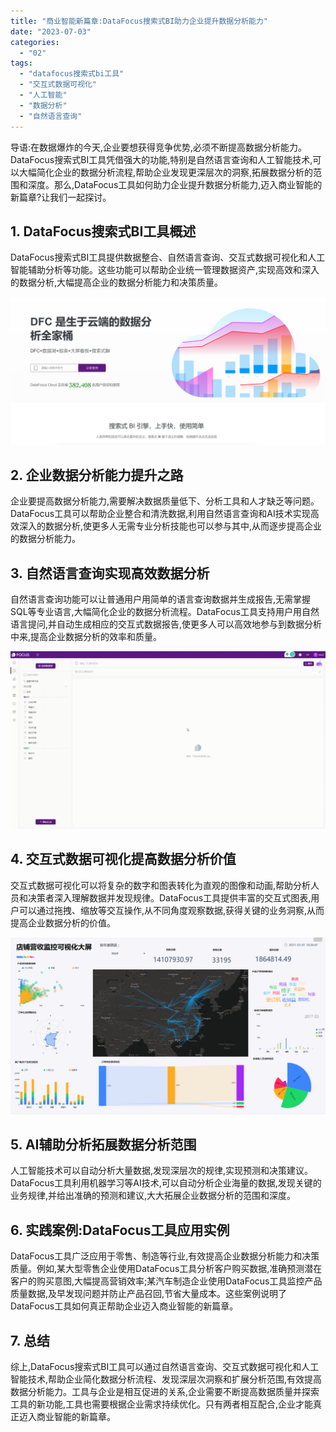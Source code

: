 ```yaml
---
title: "商业智能新篇章:DataFocus搜索式BI助力企业提升数据分析能力"
date: "2023-07-03"
categories: 
  - "02"
tags: 
  - "datafocus搜索式bi工具"
  - "交互式数据可视化"
  - "人工智能"
  - "数据分析"
  - "自然语言查询"
---
```


导语:在数据爆炸的今天,企业要想获得竞争优势,必须不断提高数据分析能力。DataFocus搜索式BI工具凭借强大的功能,特别是自然语言查询和人工智能技术,可以大幅简化企业的数据分析流程,帮助企业发现更深层次的洞察,拓展数据分析的范围和深度。那么,DataFocus工具如何助力企业提升数据分析能力,迈入商业智能的新篇章?让我们一起探讨。

## 1\. DataFocus搜索式BI工具概述

DataFocus搜索式BI工具提供数据整合、自然语言查询、交互式数据可视化和人工智能辅助分析等功能。这些功能可以帮助企业统一管理数据资产,实现高效和深入的数据分析,大幅提高企业的数据分析能力和决策质量。

![](images/1686616238-%E5%BE%AE%E4%BF%A1%E6%88%AA%E5%9B%BE_20230512142316.png)

## 2\. 企业数据分析能力提升之路

企业要提高数据分析能力,需要解决数据质量低下、分析工具和人才缺乏等问题。DataFocus工具可以帮助企业整合和清洗数据,利用自然语言查询和AI技术实现高效深入的数据分析,使更多人无需专业分析技能也可以参与其中,从而逐步提高企业的数据分析能力。

## 3\. 自然语言查询实现高效数据分析

自然语言查询功能可以让普通用户用简单的语言查询数据并生成报告,无需掌握SQL等专业语言,大幅简化企业的数据分析流程。DataFocus工具支持用户用自然语言提问,并自动生成相应的交互式数据报告,使更多人可以高效地参与到数据分析中来,提高企业数据分析的效率和质量。

![](images/1684825811-GIF%E5%9B%BE2-14-%E5%B0%8F%E6%85%A7-%E5%8C%BB%E7%96%97.gif)

## 4\. 交互式数据可视化提高数据分析价值

交互式数据可视化可以将复杂的数字和图表转化为直观的图像和动画,帮助分析人员和决策者深入理解数据并发现规律。DataFocus工具提供丰富的交互式图表,用户可以通过拖拽、缩放等交互操作,从不同角度观察数据,获得关键的业务洞察,从而提高企业数据分析的价值。

![](images/1687251778-%E5%BA%97%E9%93%BA%E8%90%A5%E6%94%B6%E7%9B%91%E6%8E%A7%E5%8F%AF%E8%A7%86%E5%8C%96.png)

## 5\. AI辅助分析拓展数据分析范围

人工智能技术可以自动分析大量数据,发现深层次的规律,实现预测和决策建议。DataFocus工具利用机器学习等AI技术,可以自动分析企业海量的数据,发现关键的业务规律,并给出准确的预测和建议,大大拓展企业数据分析的范围和深度。

## 6\. 实践案例:DataFocus工具应用实例

DataFocus工具广泛应用于零售、制造等行业,有效提高企业数据分析能力和决策质量。例如,某大型零售企业使用DataFocus工具分析客户购买数据,准确预测潜在客户的购买意图,大幅提高营销效率;某汽车制造企业使用DataFocus工具监控产品质量数据,及早发现问题并防止产品召回,节省大量成本。这些案例说明了DataFocus工具如何真正帮助企业迈入商业智能的新篇章。

## 7\. 总结

综上,DataFocus搜索式BI工具可以通过自然语言查询、交互式数据可视化和人工智能技术,帮助企业简化数据分析流程、发现深层次洞察和扩展分析范围,有效提高数据分析能力。工具与企业是相互促进的关系,企业需要不断提高数据质量并探索工具的新功能,工具也需要根据企业需求持续优化。只有两者相互配合,企业才能真正迈入商业智能的新篇章。

